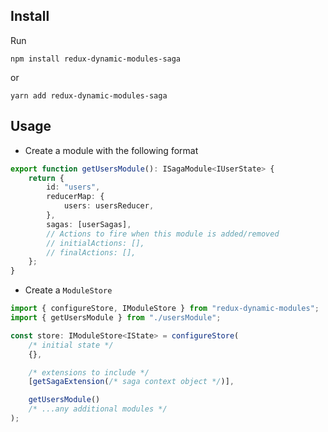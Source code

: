 ## Install

Run

```
npm install redux-dynamic-modules-saga
```

or

```
yarn add redux-dynamic-modules-saga
```

## Usage

-   Create a module with the following format

```typescript
export function getUsersModule(): ISagaModule<IUserState> {
    return {
        id: "users",
        reducerMap: {
            users: usersReducer,
        },
        sagas: [userSagas],
        // Actions to fire when this module is added/removed
        // initialActions: [],
        // finalActions: [],
    };
}
```

-   Create a `ModuleStore`

```typescript
import { configureStore, IModuleStore } from "redux-dynamic-modules";
import { getUsersModule } from "./usersModule";

const store: IModuleStore<IState> = configureStore(
    /* initial state */
    {},

    /* extensions to include */
    [getSagaExtension(/* saga context object */)],

    getUsersModule()
    /* ...any additional modules */
);
```
